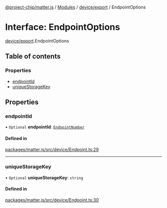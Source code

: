 [@project-chip/matter.js](../README.md) / [Modules](../modules.md) / [device/export](../modules/device_export.md) / EndpointOptions

# Interface: EndpointOptions

[device/export](../modules/device_export.md).EndpointOptions

## Table of contents

### Properties

- [endpointId](device_export.EndpointOptions.md#endpointid)
- [uniqueStorageKey](device_export.EndpointOptions.md#uniquestoragekey)

## Properties

### endpointId

• `Optional` **endpointId**: [`EndpointNumber`](../modules/datatype_export.md#endpointnumber)

#### Defined in

[packages/matter.js/src/device/Endpoint.ts:29](https://github.com/project-chip/matter.js/blob/ac2c2688/packages/matter.js/src/device/Endpoint.ts#L29)

___

### uniqueStorageKey

• `Optional` **uniqueStorageKey**: `string`

#### Defined in

[packages/matter.js/src/device/Endpoint.ts:30](https://github.com/project-chip/matter.js/blob/ac2c2688/packages/matter.js/src/device/Endpoint.ts#L30)
